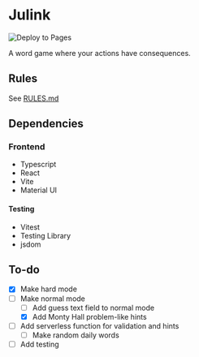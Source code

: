 # Julink

![Deploy to Pages](https://github.com/eoyoa/Julink/actions/workflows/main.yaml/badge.svg)

A word game where your actions have consequences.

## Rules

See [RULES.md](./RULES.md)

## Dependencies

### Frontend

- Typescript
- React
- Vite
- Material UI

#### Testing

- Vitest
- Testing Library
- jsdom

## To-do

- [X] Make hard mode
- [ ] Make normal mode
  - [ ] Add guess text field to normal mode
  - [X] Add Monty Hall problem-like hints
- [ ] Add serverless function for validation and hints
  - [ ] Make random daily words
- [ ] Add testing